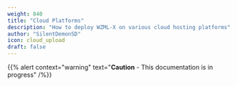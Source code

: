 ```yaml
---
weight: 840
title: "Cloud Platforms"
description: "How to deploy WZML-X on various cloud hosting platforms"
author: "SilentDemonSD"
icon: cloud_upload
draft: false
---
```


{{% alert context="warning" text="**Caution** - This documentation is in progress" /%}}
